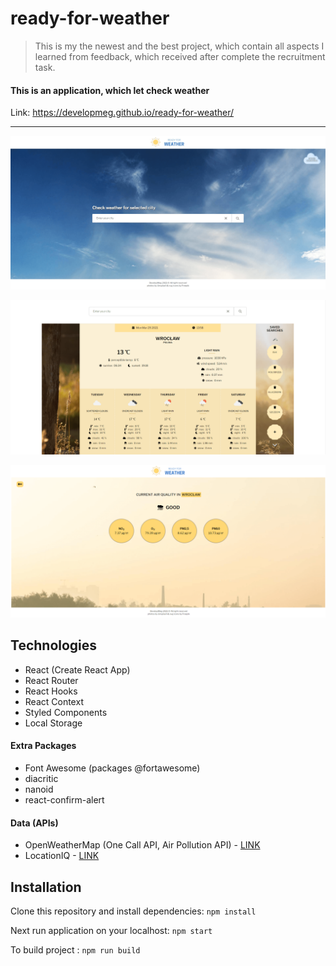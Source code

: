 # ready-for-weather

> This is my the newest and the best project, which contain all aspects I learned from feedback, which received after complete the recruitment task.

#### This is an application, which let check weather

Link: https://developmeg.github.io/ready-for-weather/

---

![screen home page](./public/screens/screen1.png)

![screen weather page](./public/screens/screen2.png)

![screen pollution page](./public/screens/screen3.png)

## Technologies

- React (Create React App)
- React Router
- React Hooks
- React Context
- Styled Components
- Local Storage

#### Extra Packages

- Font Awesome (packages @fortawesome)
- diacritic
- nanoid
- react-confirm-alert

#### Data (APIs)

- OpenWeatherMap (One Call API, Air Pollution API) - [LINK](https://openweathermap.org/api)
- LocationIQ - [LINK](https://locationiq.com/)

## Installation

Clone this repository and install dependencies: `npm install`

Next run application on your localhost: `npm start`

To build project : `npm run build`

